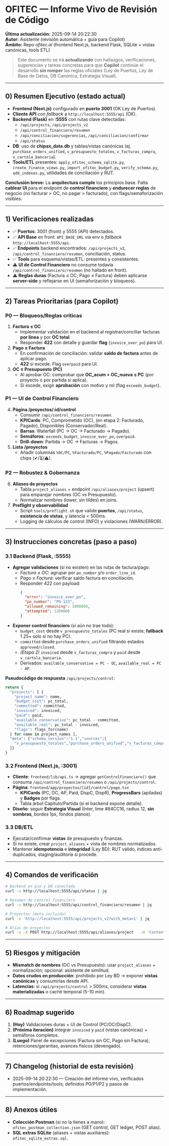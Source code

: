 # OFITEC — **Informe Vivo de Revisión de Código**  
**Última actualización:** 2025-09-14 20:22:30  
**Autor:** Asistente (revisión automática + guía para Copilot)  
**Ámbito:** Repo *ofitec.ai* (frontend Next.js, backend Flask, SQLite + vistas canónicas, tools ETL)

> Este documento se irá **actualizando** con hallazgos, verificaciones, sugerencias y tareas concretas para que **Copilot** continúe el desarrollo **sin romper** las reglas oficiales (Ley de Puertos, Ley de Base de Datos, DB Canónica, Estrategia Visual).

---

## 0) Resumen Ejecutivo (estado actual)
- **Frontend (Next.js)** configurado en **puerto 3001** (OK Ley de Puertos).  
- **Cliente API** con *fallback* a `http://localhost:5555/api` (OK).  
- **Backend (Flask)** en **:5555** con rutas clave detectadas:  
  - `/api/projects`, `/api/projects_v2`  
  - `/api/control_financiero/resumen`  
  - `/api/conciliacion/sugerencias`, `/api/conciliacion/confirmar`  
  - `/api/status`
- **DB**: uso de **chipax_data.db** y tablas/vistas canónicas (ej. `purchase_orders_unified`, `v_presupuesto_totales`, `v_facturas_compra`, `v_cartola_bancaria`).  
- **Tools/ETL** presentes: `apply_ofitec_schema_sqlite.py`, `create_finance_views.py`, `import_ofitec_budget.py`, `verify_schema.py`, `add_indexes.py`, utilidades de conciliación y RUT.

**Conclusión breve:** La **arquitectura cumple** los principios base. Falta **cablear UI** para el endpoint de **control financiero** y **endurecer reglas** de negocio (no facturar > OC, no pagar > facturado), con flags/semaforización visibles.

---

## 1) Verificaciones realizadas
- ✅ **Puertos**: 3001 (front) y 5555 (API) detectados.
- ✅ **API Base** en front: `API_BASE_URL` vía env o *fallback* `http://localhost:5555/api`.
- ✅ **Endpoints** backend encontrados: `/api/projects_v2`, `/api/control_financiero/resumen`, conciliación, status.
- ✅ **Tools** para esquema/vistas/ETL: presentes y consistentes.
- ⚠️ **UI de Control Financiero** no consume todavía `/api/control_financiero/resumen` (no hallado en front).
- ⚠️ **Reglas duras** (Factura ≤ OC; Pago ≤ Factura) deben aplicarse **server-side** y reflejarse en UI (semaforización y bloqueos).

---

## 2) Tareas Prioritarias (para Copilot)
### P0 — Bloqueos/Reglas críticas
1. **Factura ≤ OC**  
   - Implementar validación en el backend al registrar/conciliar facturas **por línea** y por **OC total**.  
   - Responder **422** con detalle y guardar **flag** (`invoice_over_po`) para UI.
2. **Pago ≤ Factura**  
   - En confirmación de conciliación: validar **saldo de factura** antes de aplicar pago.  
   - **422** si excede. Flag `overpaid` para UI.
3. **OC ≤ Presupuesto (PC)**  
   - Al aprobar OC: comprobar que **OC_acum + OC_nueva ≤ PC** (por proyecto o por partida si aplica).  
   - Si excede, exigir **aprobación** con motivo y rol (flag `exceeds_budget`).

### P1 — UI de Control Financiero
4. **Página /proyectos/:id/control**  
   - Consumir `/api/control_financiero/resumen`.  
   - **KPICards**: PC, Comprometido (OC), (en etapa 2: Facturado, Pagado), Disponibles (Conservador/Real).  
   - **Barras**: Waterfall (PC → OC → Facturado → Pagado).  
   - **Semáforos**: `exceeds_budget`, `invoice_over_po`, `overpaid`.  
   - **Drill-down**: Partida → OC → Facturas → Pagos.
5. **Lista /proyectos**  
   - Añadir columnas `%OC/PC`, `%Facturado/PC`, `%Pagado/Facturado` con chips (✔/⏳/⚠).

### P2 — Robustez & Gobernanza
6. **Aliases de proyectos**  
   - Tabla `project_aliases` + endpoint `/api/aliases/project` (upsert) para emparejar nombres (OC vs Presupuesto).  
   - Normalizar nombres (lower, sin tildes) en joins.
7. **Preflight y observabilidad**  
   - Script `tools/preflight.sh` que valide **puertos**, `/api/status`, **existencia de vistas**, y latencia < 500ms.  
   - Logging de cálculos de control (INFO) y violaciones (WARN/ERROR).

---

## 3) Instrucciones concretas (paso a paso)

### 3.1 Backend (Flask, :5555)
- **Agregar validaciones** (si no existen) en las rutas de factura/pago:  
  - *Factura ≤ OC*: agrupar por `po_number` y/o `order_line_id`.  
  - *Pago ≤ Factura*: verificar saldo factura en conciliación.  
  - Responder 422 con payload:  
    ```json
    {
      "error": "invoice_over_po",
      "po_number": "PO-123",
      "allowed_remaining": 1000000,
      "attempted": 1200000
    }
    ```
- **Exponer control financiero** (si aún no trae todo):  
  - `budget_cost` desde `v_presupuesto_totales` (PC real si existe; **fallback** 1.25× solo si no hay PC).  
  - `committed` desde `purchase_orders_unified` filtrando estados `approved/closed`.  
  - *(Etapa 2)* `invoiced` desde `v_facturas_compra` y `paid` desde `v_cartola_bancaria`.  
  - Derivados: `available_conservative = PC - OC`, `available_real = PC - AP`.

**Pseudocódigo de respuesta** `/api/projects/control`:
```python
return {
  "projects": [ {
    "project_name": name,
    "budget_cost": pc_total,
    "committed": committed,
    "invoiced": invoiced,
    "paid": paid,
    "available_conservative": pc_total - committed,
    "available_real": pc_total - invoiced,
    "flags": flags_for(name)
  } for name in project_names ],
  "meta": {"schema_version":"1.1","sources":[
    "v_presupuesto_totales","purchase_orders_unified","v_facturas_compra","v_cartola_bancaria"
  ]}
}
```

### 3.2 Frontend (Next.js, :3001)
- **Cliente**: `frontend/lib/api.ts` → agregar `getControlFinanciero()` que consuma `/api/control_financiero/resumen` o `/api/projects/control`.  
- **Página**: `frontend/app/proyectos/[id]/control/page.tsx`  
  - **KPICards** (PC, OC, AP, Paid, DispC, DispR), **ProgressBars** (apiladas) y **Badges** por flags.  
  - Tabla árbol Capítulo/Partida (si el backend expone detalle).
- **Diseño**: seguir **Estrategia Visual** (Inter, lime #84CC16, radius 12, **sin sombras**, bordes 1px, fondos planos).

### 3.3 DB/ETL
- Ejecutar/confirmar **vistas** de presupuesto y finanzas.  
- Si no existe, crear `project_aliases` + vista de nombres normalizados.  
- Mantener **idempotencia** e **integridad** (Ley BD): RUT válido, índices anti-duplicados, staging/auditoría si procede.

---

## 4) Comandos de verificación

```bash
# Backend en pie y DB conectada
curl -s http://localhost:5555/api/status | jq

# Resumen de control financiero
curl -s http://localhost:5555/api/control_financiero/resumen | jq

# Proyectos (meta incluida)
curl -s 'http://localhost:5555/api/projects_v2?with_meta=1' | jq

# Alias de proyectos
curl -s -X POST http://localhost:5555/api/aliases/project   -H 'Content-Type: application/json'   -d '{"from":"Proyecto X Excel","to":"Proyecto X ERP"}' | jq
```

---

## 5) Riesgos y mitigación
- **Mismatch de nombres** (OC vs Presupuesto): usar `project_aliases` + normalización; opcional: asistente de similitud.  
- **Datos crudos en producción**: prohibido por Ley BD → exponer **vistas canónicas** y consumirlas desde API.  
- **Latencias**: si `/api/projects/control` > 500ms, considerar **vistas materializadas** o caché temporal (5-10 min).

---

## 6) Roadmap sugerido
1. **(Hoy)** Validaciones duras + UI de Control (PC/OC/DispC).  
2. **(Próxima iteración)** Integrar `invoiced` y `paid` (vistas canónicas) + semáforos completos.  
3. **(Luego)** Panel de excepciones (Factura sin OC, Pago sin Factura), retenciones/garantías, avances físicos (devengado).

---

## 7) Changelog (historial de esta revisión)
- 2025-09-14 20:22:30 — Creación del informe vivo, verificados puertos/endpoints/tools; definidos P0/P1/P2 y pasos de implementación.

---

## 8) Anexos útiles
- **Colección Postman** (si no la tienes a mano): `ofitec_postman_collection.json` (GET control, GET ledger, POST alias).  
- **SQL extras SQLite** (aliases + vistas auxiliares): `ofitec_sqlite_extras.sql`.
